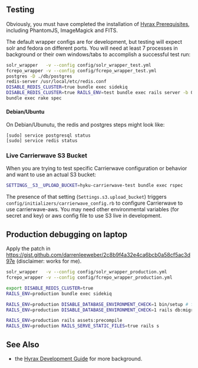 ## Testing

Obviously, you must have completed the installation of [Hyrax Prerequisites](https://github.com/projecthydra-labs/hyrax#prerequisites), including PhantomJS, ImageMagick and FITS.  

The default wrapper configs are for development, but testing will expect solr and fedora on different ports.  You will need at least 7 processes in background or their own windows/tabs to accomplish a successful test run:
```bash
solr_wrapper   -v --config config/solr_wrapper_test.yml
fcrepo_wrapper -v --config config/fcrepo_wrapper_test.yml
postgres -D ./db/postgres
redis-server /usr/local/etc/redis.conf
DISABLE_REDIS_CLUSTER=true bundle exec sidekiq
DISABLE_REDIS_CLUSTER=true RAILS_ENV=test bundle exec rails server -b 0.0.0.0
bundle exec rake spec
```

#### Debian/Ubuntu
On Debian/Ubunutu, the redis and postgres steps might look like:
```
[sudo] service postgresql status
[sudo] service redis status
```

### Live Carrierwave S3 Bucket
When you are trying to test specific Carrierwave configuration or behavior and want to use an actual S3 bucket:
```bash
SETTINGS__S3__UPLOAD_BUCKET=hyku-carrierwave-test bundle exec rspec
```
The presence of that setting (`Settings.s3.upload_bucket`) triggers `config/initializers/carrierwave_config.rb` to configure Carrierwave to use carrierwave-aws.  You may need other environmental variables (for secret and key) or aws config file to use S3 live in development.  

## Production debugging on laptop

Apply the patch in https://gist.github.com/darrenleeweber/2c8b9f4a32e4ca6bcb0a58cf5ac3d97e (disclaimer: works for me).
```bash
solr_wrapper   -v --config config/solr_wrapper_production.yml
fcrepo_wrapper -v --config config/fcrepo_wrapper_production.yml

export DISABLE_REDIS_CLUSTER=true
RAILS_ENV=production bundle exec sidekiq

RAILS_ENV=production DISABLE_DATABASE_ENVIRONMENT_CHECK=1 bin/setup # fix stuff until it works
RAILS_ENV=production DISABLE_DATABASE_ENVIRONMENT_CHECK=1 rails db:migrate

RAILS_ENV=production rails assets:precompile
RAILS_ENV=production RAILS_SERVE_STATIC_FILES=true rails s
```

## See Also

- the [Hyrax Development Guide](https://github.com/samvera-labs/hyrax/wiki/Hyrax-Development-Guide#start-servers-individually-for-development) for more background.